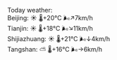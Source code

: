 Today weather:  
Beijing: ☀️ 🌡️+20°C 🌬️↗7km/h  
Tianjin: ☀️ 🌡️+18°C 🌬️↘11km/h  
Shijiazhuang: ☀️ 🌡️+21°C 🌬️↓4km/h  
Tangshan: ⛅️  🌡️+16°C 🌬️→6km/h  
